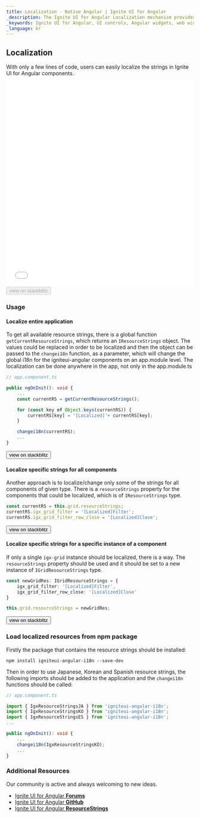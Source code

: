 ```yaml
---
title: Localization - Native Angular | Ignite UI for Angular
_description: The Ignite UI for Angular Localization mechanism provides the ability to change/localize strings in the components.
_keywords: Ignite UI for Angular, UI controls, Angular widgets, web widgets, UI widgets, Angular, Native Angular Components Suite, Native Angular Controls, Native Angular Components Library, Native Angular Components
_language: kr
---
```


## Localization

With only a few lines of code, users can easily localize the strings in Ignite UI for Angular components.

<div class="sample-container loading" style="height:550px">
    <iframe id="localization-sample-1-iframe" src='{environment:demosBaseUrl}/services/localization-sample-1' width="100%" height="100%" seamless frameBorder="0" onload="onSampleIframeContentLoaded(this);"></iframe>
</div>
<div>
<button data-localize="stackblitz" disabled class="stackblitz-btn" data-iframe-id="localization-sample-1-iframe" data-demos-base-url="{environment:demosBaseUrl}">view on stackblitz</button>
</div>

### Usage

#### Localize entire application

To get all available resource strings, there is a global function `getCurrentResourceStrings`, which returns an `IResourceStrings` object.
The values could be replaced in order to be localized and then the object can be passed to the `changei18n` function, as a parameter, which will change the global i18n for the igniteui-angular components on an app.module level. The localization can be done anywhere in the app, not only in the app.module.ts

```typescript
// app.component.ts

public ngOnInit(): void {
    ...
    const currentRS = getCurrentResourceStrings();

    for (const key of Object.keys(currentRS)) {
        currentRS[key] = '[Localized]'+ currentRS[key];
    }

    changei18n(currentRS);
    ...
}
```
<div>
<button data-localize="stackblitz" class="stackblitz-btn" data-sample-src="{environment:demosBaseUrl}/services/localization-sample-2"
    data-demos-base-url="{environment:demosBaseUrl}">view on stackblitz
</button>
</div>

#### Localize specific strings for all components

Another approach is to localize/change only some of the strings for all components of given type. There is a `resourceStrings` property for the components that could be localized, which is of `IResourceStrings` type.

```typescript
const currentRS = this.grid.resourceStrings;
currentRS.igx_grid_filter = '[Localized]Filter';
currentRS.igx_grid_filter_row_close = '[Localized]Close';
```

<div>
    <button data-localize="stackblitz" class="stackblitz-btn" data-sample-src="{environment:demosBaseUrl}/services/localization-sample-3" 
        data-demos-base-url="{environment:demosBaseUrl}">view on stackblitz
    </button>
</div>

#### Localize specific strings for a specific instance of a component

If only a single `igx-grid` instance should be localized, there is a way. The `resourceStrings` property should be used and it should be set to a new instance of `IGridResourceStrings` type.

```typescript
const newGridRes: IGridResourceStrings = {
    igx_grid_filter: '[Localized]Filter',
    igx_grid_filter_row_close: '[Localized]Close'
}

this.grid.resourceStrings = newGridRes;
```

<div>
<button data-localize="stackblitz" class="stackblitz-btn" data-iframe-id="localization-sample-1-iframe" data-demos-base-url="{environment:demosBaseUrl}">view on stackblitz</button>
</div>

### Load localized resources from npm package

Firstly the package that contains the resource strings should be installed:

`npm install igniteui-angular-i18n --save-dev`

Then in order to use Japanese, Korean and Spanish resource strings, the following imports should be added to the application and the `changei18n` functions should be called:

```typescript
// app.component.ts

import { IgxResourceStringsJA } from 'igniteui-angular-i18n';
import { IgxResourceStringsKO } from 'igniteui-angular-i18n';
import { IgxResourceStringsES } from 'igniteui-angular-i18n';
...

public ngOnInit(): void {
    ...
    changei18n(IgxResourceStringsKO);
    ...
}
```

### Additional Resources

<div class="divider--half"></div>

Our community is active and always welcoming to new ideas.

* [Ignite UI for Angular **Forums**](https://www.infragistics.com/community/forums/f/ignite-ui-for-angular)
* [Ignite UI for Angular **GitHub**](https://github.com/IgniteUI/igniteui-angular)
* [Ignite UI for Angular **ResourceStrings**](https://github.com/IgniteUI/igniteui-angular-i18n)
